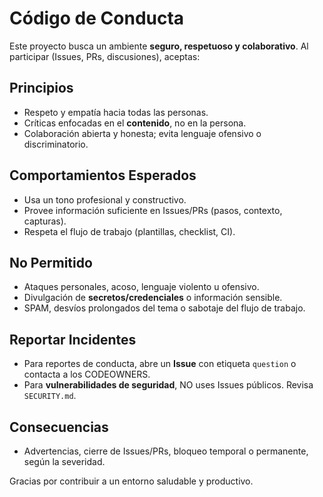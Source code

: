 # Código de Conducta

Este proyecto busca un ambiente **seguro, respetuoso y colaborativo**. Al participar (Issues, PRs, discusiones), aceptas:

## Principios
- Respeto y empatía hacia todas las personas.
- Críticas enfocadas en el **contenido**, no en la persona.
- Colaboración abierta y honesta; evita lenguaje ofensivo o discriminatorio.

## Comportamientos Esperados
- Usa un tono profesional y constructivo.
- Provee información suficiente en Issues/PRs (pasos, contexto, capturas).
- Respeta el flujo de trabajo (plantillas, checklist, CI).

## No Permitido
- Ataques personales, acoso, lenguaje violento u ofensivo.
- Divulgación de **secretos/credenciales** o información sensible.
- SPAM, desvíos prolongados del tema o sabotaje del flujo de trabajo.

## Reportar Incidentes
- Para reportes de conducta, abre un **Issue** con etiqueta `question` o contacta a los CODEOWNERS.
- Para **vulnerabilidades de seguridad**, NO uses Issues públicos. Revisa `SECURITY.md`.

## Consecuencias
- Advertencias, cierre de Issues/PRs, bloqueo temporal o permanente, según la severidad.

Gracias por contribuir a un entorno saludable y productivo.